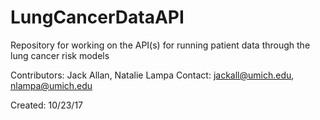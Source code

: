 # LungCancerDataAPI
Repository for working on the API(s) for running patient data through the lung cancer risk models

Contributors: Jack Allan, Natalie Lampa
Contact: jackall@umich.edu, nlampa@umich.edu

Created: 10/23/17
